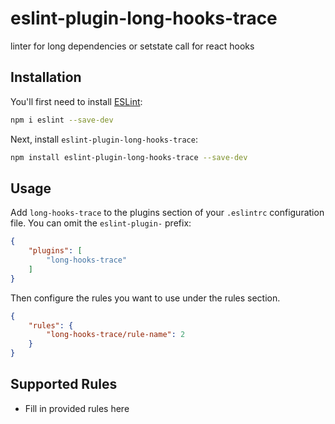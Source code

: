 # eslint-plugin-long-hooks-trace

linter for long dependencies or setstate call for react hooks

## Installation

You'll first need to install [ESLint](https://eslint.org/):

```sh
npm i eslint --save-dev
```

Next, install `eslint-plugin-long-hooks-trace`:

```sh
npm install eslint-plugin-long-hooks-trace --save-dev
```

## Usage

Add `long-hooks-trace` to the plugins section of your `.eslintrc` configuration file. You can omit the `eslint-plugin-` prefix:

```json
{
    "plugins": [
        "long-hooks-trace"
    ]
}
```


Then configure the rules you want to use under the rules section.

```json
{
    "rules": {
        "long-hooks-trace/rule-name": 2
    }
}
```

## Supported Rules

* Fill in provided rules here


